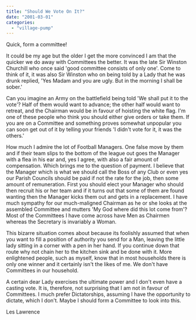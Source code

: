 ```yaml
---
title: "Should We Vote On It?"
date: "2001-03-01"
categories: 
  - "village-pump"
---
```


Quick, form a committee!

It could be my age but the older I get the more convinced I am that the quicker we do away with Committees the better. It was the late Sir Winston Churchill who once said 'good committee consists of only one'. Come to think of it, it was also Sir Winston who on being told by a Lady that he was drunk replied, 'Yes Madam and you are ugly. But in the morning I shall be sober.'

Can you imagine an Army on the battlefield being told 'We shall put it to the vote'? Half of them would want to advance; the other half would want to retreat, and the Chairman would be in favour of hoisting the white flag. I'm one of these people who think you should either give orders or take them. If you are on a Committee and something proves somewhat unpopular you can soon get out of it by telling your friends 'I didn't vote for it, it was the others.'

How much I admire the lot of Football Managers. One false move by them and if their team slips to the bottom of the league out goes the Manager with a flea in his ear and, yes I agree, with also a fair amount of compensation. Which brings me to the question of payment. I believe that the Manager which is what we should call the Boss of any Club or even yes our Parish Councils should be paid if not the rate for the job, then some amount of remuneration. First you should elect your Manager who should then recruit his or her team and if it turns out that some of them are found wanting then the Manager kicks them out and gets in a replacement. I have much sympathy for our much-maligned Chairman as he or she looks at the assembled Committee and mutters 'My God where did this lot come from'? Most of the Committees I have come across have Men as Chairmen whereas the Secretary is invariably a Woman.

This bizarre situation comes about because its foolishly assumed that when you want to fill a position of authority you send for a Man, leaving the little lady sitting in a corner with a pen in her hand. If you continue down that route why not chain her to the kitchen sink and be done with it. More enlightened people, such as myself, know that in most households there is only one winner and it certainly isn't the likes of me. We don't have Committees in our household.

A certain dear Lady exercises the ultimate power and I don't even have a casting vote. It is, therefore, not surprising that I am not in favour of Committees. I much prefer Dictatorships, assuming I have the opportunity to dictate, which I don't. Maybe I should form a Committee to look into this.

Les Lawrence
